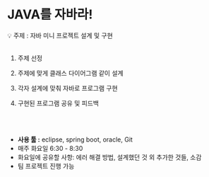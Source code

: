 # JAVA를 자바라!

<aside>
💡 주제 : 자바 미니 프로젝트 설계 및 구현  
<br/>
<br/>

1) 주제 선정

2) 주제에 맞게 클래스 다이어그램 같이 설계

3) 각자 설계에 맞춰 자바로 프로그램 구현

4) 구현된 프로그램 공유 및 피드백
<br/>
<br/>

- **사용 툴 :** eclipse, spring boot, oracle, Git
- 매주 화요일 6:30 - 8:30
- 화요일에 공유할 사항: 에러 해결 방법, 설계했던 것 외 추가한 것들, 소감
- 팀  프로젝트 진행 가능
</aside>
